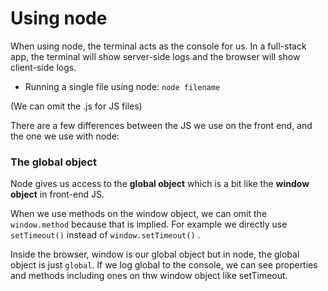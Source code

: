 # Using node

When using node, the terminal acts as the console for us. 
In a full-stack app, the terminal will show server-side logs and the browser will show client-side logs.

- Running a single file using node: `node filename`

(We can omit the .js for JS files)

There are a few differences between the JS we use on the front end, and the one we use with node: 

### The global object

Node gives us access to the **global object** which is a bit like the **window object** in front-end JS. 

When we use methods on the window object, we can omit the `window.method` because that is implied. For example we directly use `setTimeout()` instead of `window.setTimeout()` .

Inside the browser, window is our global object but in node, the global object is just `global`. If we log global to the console, we can see properties and methods including ones on thw window object like setTimeout. 



